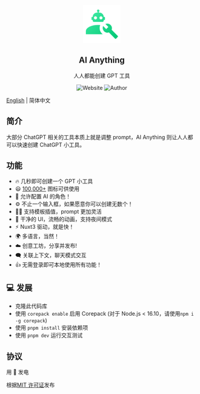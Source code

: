 <p align="center">
  <br>
  <img width="100" src="assets/icons/logo.svg" alt="AI Anything logo">
  <br>
</p>
<h2 align='center'>AI Anything</h2>

<p align='center'>
人人都能创建 GPT 工具
<br>

<p align="center">
  <a style="text-decoration:none" href="https://aianything.netlify.app" target="_blank">
    <img src="https://img.shields.io/badge/网站-aianything.netlify.app-00db80" alt="Website" />
  </a>
  <a style="text-decoration:none" href="https://github.com/KeJunMao" target="_blank">
    <img src="https://img.shields.io/badge/作者-KeJun-00db80" alt="Author" />
  </a>
</p>

[English](./README.md) | 简体中文

## 简介

大部分 ChatGPT 相关的工具本质上就是调整 prompt，AI Anything 则让人人都可以快速创建 ChatGPT 小工具。

## 功能

- 🔥 几秒即可创建一个 GPT 小工具
- 😃 [100,000+](https://icones.js.org/) 图标可供使用
- 🦾 允许配置 AI 的角色！
- ⚙️ 不止一个输入框，如果愿意你可以创建无数个！
- 🤙🏻 支持模板插值，prompt 更加灵活
- 🎨 干净的 UI，流畅的动画，支持夜间模式
- ⚡️ Nuxt3 驱动，就是快！
- 🌍 多语言，当然！
- ☁️ 创意工坊，分享并发布!
- 🗨 关联上下文，聊天模式交互
- 👍 无需登录即可本地使用所有功能！

## 💻 发展

- 克隆此代码库
- 使用 `corepack enable` 启用 Corepack (对于 Node.js < 16.10，请使用`npm i -g corepack`)
- 使用 `pnpm install` 安装依赖项
- 使用 `pnpm dev` 运行交互测试

## 协议

用 💛 发电

根据[MIT 许可证](./LICENSE)发布
